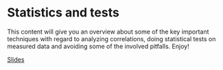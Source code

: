 # Statistics and tests

This content will give you an overview about some of the key important techniques with regard to analyzing correlations, doing statistical tests on measured data and avoiding some of the involved pitfalls. Enjoy!

[Slides](https://github.com/BiAPoL/Image-data-science-with-Python-and-Napari-EPFL2022/blob/main/docs/day3c_statistics_and_tests/Statistics.pdf)